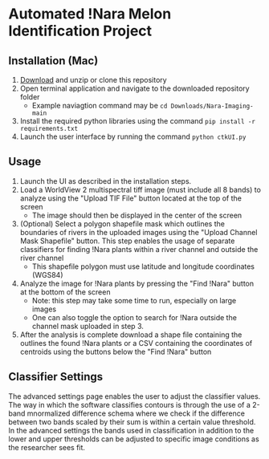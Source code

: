 # Automated !Nara Melon Identification Project

## Installation (Mac)
 1. [Download](https://github.com/LucCote/Nara-Imaging/archive/refs/heads/main.zip) and unzip or clone this repository
 2. Open terminal application and navigate to the downloaded repository folder
    - Example naviagtion command may be ```cd Downloads/Nara-Imaging-main```
 3. Install the required python libraries using the command ```pip install -r requirements.txt```
 4. Launch the user interface by running the command ```python ctkUI.py```

## Usage
1. Launch the UI as described in the installation steps.
2. Load a WorldView 2 multispectral tiff image (must include all 8 bands) to analyze using the "Upload TIF File" button located at the top of the screen
   - The image should then be displayed in the center of the screen
3. (Optional) Select a polygon shapefile mask which outlines the boundaries of rivers in the uploaded images using the "Upload Channel Mask Shapefile" button. This step enables the usage of separate classifiers for finding !Nara plants within a river channel and outside the river channel
   - This shapefile polygon must use latitude and longitude coordinates (WGS84)
4. Analyze the image for !Nara plants by pressing the "Find !Nara" button at the bottom of the screen
   - Note: this step may take some time to run, especially on large images
   - One can also toggle the option to search for !Nara outside the channel mask uploaded in step 3.
5. After the analysis is complete download a shape file containing the outlines the found !Nara plants or a CSV containing the coordinates of centroids using the buttons below the "Find !Nara" button

## Classifier Settings
The advanced settings page enables the user to adjust the classifier values. The way in which the software classifies contours is through the use of a 2-band mnormalized difference schema where we check if the difference between two bands scaled by their sum is within a certain value threshold. In the advanced settings the bands used in classification in addition to the lower and upper thresholds can be adjusted to specific image conditions as the researcher sees fit.
